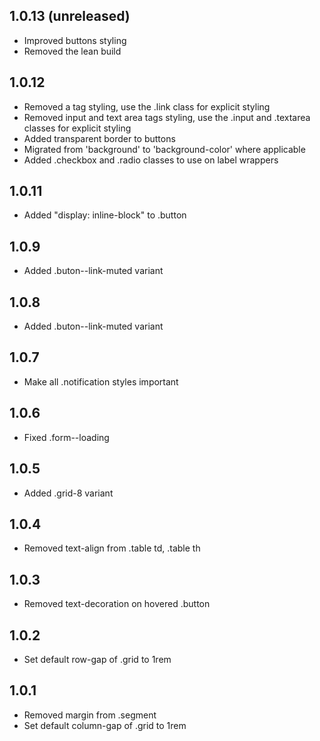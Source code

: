 ## 1.0.13 (unreleased)

- Improved buttons styling
- Removed the lean build

## 1.0.12

- Removed a tag styling, use the .link class for explicit styling
- Removed input and text area tags styling, use the .input and .textarea classes for explicit styling
- Added transparent border to buttons
- Migrated from 'background' to 'background-color' where applicable
- Added .checkbox and .radio classes to use on label wrappers

## 1.0.11

- Added "display: inline-block" to .button

## 1.0.9

- Added .buton--link-muted variant

## 1.0.8

- Added .buton--link-muted variant

## 1.0.7

- Make all .notification styles important

## 1.0.6

- Fixed .form--loading

## 1.0.5

- Added .grid-8 variant

## 1.0.4

- Removed text-align from .table td, .table th

## 1.0.3

- Removed text-decoration on hovered .button

## 1.0.2

- Set default row-gap of .grid to 1rem

## 1.0.1

- Removed margin from .segment
- Set default column-gap of .grid to 1rem
